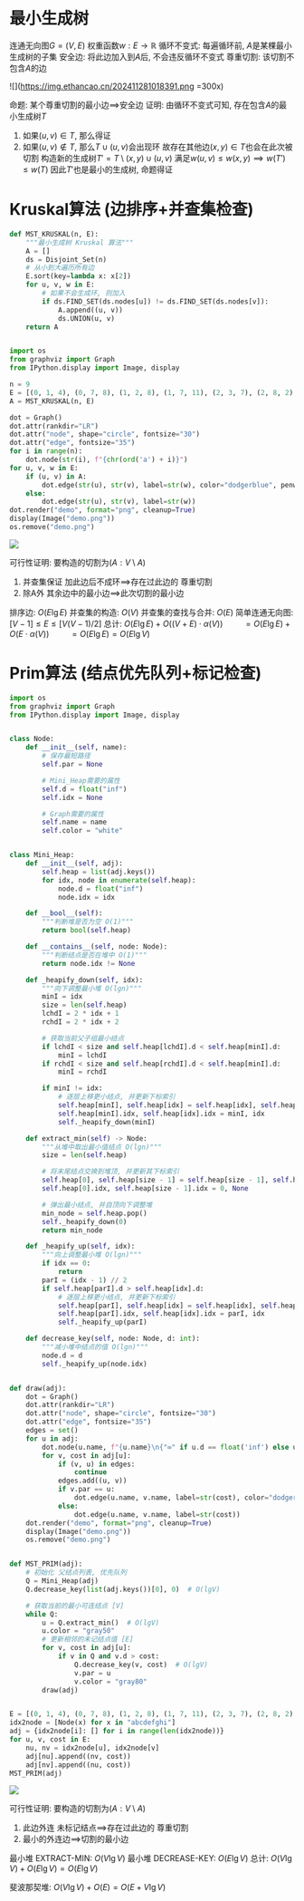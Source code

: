 


# 最小生成树

连通无向图$G=(V,E)$ 权重函数$w:E\to\mathbb{R}$
循环不变式: 每遍循环前, $A$是某棵最小生成树的子集
安全边: 将此边加入到$A$后, 不会违反循环不变式
尊重切割: 该切割不包含$A$的边

![](https://img.ethancao.cn/202411281018391.png =300x)

命题: 某个尊重切割的最小边$\implies$安全边
证明: 由循环不变式可知, 存在包含$A$的最小生成树$T$
1. 如果$(u,v)\in T$, 那么得证
2. 如果$(u,v)\notin T$, 那么$T\cup(u,v)$会出现环
    故存在其他边$(x,y)\in T$也会在此次被切割
    构造新的生成树$T'=T\setminus(x,y)\cup(u,v)$
    满足$w(u,v)\leq w(x,y)\implies w(T')\leq w(T)$
    因此$T'$也是最小的生成树, 命题得证



# Kruskal算法 (边排序+并查集检查)

```py
def MST_KRUSKAL(n, E):
    """最小生成树 Kruskal 算法"""
    A = []
    ds = Disjoint_Set(n)
    # 从小到大遍历所有边
    E.sort(key=lambda x: x[2])
    for u, v, w in E:
        # 如果不会生成环, 则加入
        if ds.FIND_SET(ds.nodes[u]) != ds.FIND_SET(ds.nodes[v]):
            A.append((u, v))
            ds.UNION(u, v)
    return A


import os
from graphviz import Graph
from IPython.display import Image, display

n = 9
E = [(0, 1, 4), (0, 7, 8), (1, 2, 8), (1, 7, 11), (2, 3, 7), (2, 8, 2), (2, 5, 4), (3, 4, 9), (3, 5, 14), (4, 5, 10), (5, 6, 2), (6, 7, 1), (6, 8, 6), (7, 8, 7)]
A = MST_KRUSKAL(n, E)

dot = Graph()
dot.attr(rankdir="LR")
dot.attr("node", shape="circle", fontsize="30")
dot.attr("edge", fontsize="35")
for i in range(n):
    dot.node(str(i), f"{chr(ord('a') + i)}")
for u, v, w in E:
    if (u, v) in A:
        dot.edge(str(u), str(v), label=str(w), color="dodgerblue", penwidth="6")
    else:
        dot.edge(str(u), str(v), label=str(w))
dot.render("demo", format="png", cleanup=True)
display(Image("demo.png"))
os.remove("demo.png")
```

![](https://img.ethancao.cn/20241214085842.png)

可行性证明: 要构造的切割为$(A:V\setminus A)$
1. 并查集保证 加此边后不成环$\implies$存在过此边的 尊重切割
2. 除A外 其余边中的最小边$\implies$此次切割的最小边

排序边: $O(E\lg E)$
并查集的构造: $O(V)$
并查集的查找与合并: $O(E)$
简单连通无向图: $[V-1]\leq E\leq[V(V-1)/2]$
总计: $O(E\lg E)+O((V+E)\cdot\alpha(V))$
$\qquad=O(E\lg E)+O(E\cdot\alpha(V))$
$\qquad=O(E\lg E)=O(E\lg V)$



# Prim算法 (结点优先队列+标记检查)

```py
import os
from graphviz import Graph
from IPython.display import Image, display


class Node:
    def __init__(self, name):
        # 保存最短路径
        self.par = None

        # Mini_Heap需要的属性
        self.d = float("inf")
        self.idx = None

        # Graph需要的属性
        self.name = name
        self.color = "white"


class Mini_Heap:
    def __init__(self, adj):
        self.heap = list(adj.keys())
        for idx, node in enumerate(self.heap):
            node.d = float("inf")
            node.idx = idx

    def __bool__(self):
        """判断堆是否为空 O(1)"""
        return bool(self.heap)

    def __contains__(self, node: Node):
        """判断结点是否在堆中 O(1)"""
        return node.idx != None

    def _heapify_down(self, idx):
        """向下调整最小堆 O(lgn)"""
        minI = idx
        size = len(self.heap)
        lchdI = 2 * idx + 1
        rchdI = 2 * idx + 2

        # 获取当前父子组最小结点
        if lchdI < size and self.heap[lchdI].d < self.heap[minI].d:
            minI = lchdI
        if rchdI < size and self.heap[rchdI].d < self.heap[minI].d:
            minI = rchdI

        if minI != idx:
            # 逐层上移更小结点, 并更新下标索引
            self.heap[minI], self.heap[idx] = self.heap[idx], self.heap[minI]
            self.heap[minI].idx, self.heap[idx].idx = minI, idx
            self._heapify_down(minI)

    def extract_min(self) -> Node:
        """从堆中取出最小值结点 O(lgn)"""
        size = len(self.heap)

        # 将末尾结点交换到堆顶, 并更新其下标索引
        self.heap[0], self.heap[size - 1] = self.heap[size - 1], self.heap[0]
        self.heap[0].idx, self.heap[size - 1].idx = 0, None

        # 弹出最小结点, 并自顶向下调整堆
        min_node = self.heap.pop()
        self._heapify_down(0)
        return min_node

    def _heapify_up(self, idx):
        """向上调整最小堆 O(lgn)"""
        if idx == 0:
            return
        parI = (idx - 1) // 2
        if self.heap[parI].d > self.heap[idx].d:
            # 逐层上移更小结点, 并更新下标索引
            self.heap[parI], self.heap[idx] = self.heap[idx], self.heap[parI]
            self.heap[parI].idx, self.heap[idx].idx = parI, idx
            self._heapify_up(parI)

    def decrease_key(self, node: Node, d: int):
        """减小堆中结点的值 O(lgn)"""
        node.d = d
        self._heapify_up(node.idx)


def draw(adj):
    dot = Graph()
    dot.attr(rankdir="LR")
    dot.attr("node", shape="circle", fontsize="30")
    dot.attr("edge", fontsize="35")
    edges = set()
    for u in adj:
        dot.node(u.name, f"{u.name}\n{"∞" if u.d == float('inf') else u.d}", style="filled", fillcolor=u.color)
        for v, cost in adj[u]:
            if (v, u) in edges:
                continue
            edges.add((u, v))
            if v.par == u:
                dot.edge(u.name, v.name, label=str(cost), color="dodgerblue", penwidth="8")
            else:
                dot.edge(u.name, v.name, label=str(cost))
    dot.render("demo", format="png", cleanup=True)
    display(Image("demo.png"))
    os.remove("demo.png")


def MST_PRIM(adj):
    # 初始化 父结点列表, 优先队列
    Q = Mini_Heap(adj)
    Q.decrease_key(list(adj.keys())[0], 0)  # O(lgV)

    # 获取当前的最小可连结点 [V]
    while Q:
        u = Q.extract_min()  # O(lgV)
        u.color = "gray50"
        # 更新相邻的未记结点值 [E]
        for v, cost in adj[u]:
            if v in Q and v.d > cost:
                Q.decrease_key(v, cost)  # O(lgV)
                v.par = u
                v.color = "gray80"
        draw(adj)


E = [(0, 1, 4), (0, 7, 8), (1, 2, 8), (1, 7, 11), (2, 3, 7), (2, 8, 2), (2, 5, 4), (3, 4, 9), (3, 5, 14), (4, 5, 10), (5, 6, 2), (6, 7, 1), (6, 8, 6), (7, 8, 7)]
idx2node = [Node(x) for x in "abcdefghi"]
adj = {idx2node[i]: [] for i in range(len(idx2node))}
for u, v, cost in E:
    nu, nv = idx2node[u], idx2node[v]
    adj[nu].append((nv, cost))
    adj[nv].append((nu, cost))
MST_PRIM(adj)
```

![](https://img.ethancao.cn/20241214090007.png)

可行性证明: 要构造的切割为$(A:V\setminus A)$
1. 此边外连 未标记结点$\implies$存在过此边的 尊重切割
2. 最小的外连边$\implies$切割的最小边


最小堆 EXTRACT-MIN: $O(V\lg V)$
最小堆 DECREASE-KEY: $O(E\lg V)$
总计: $O(V\lg V)+O(E\lg V)=O(E\lg V)$

斐波那契堆: $O(V\lg V)+O(E)=O(E+V\lg V)$